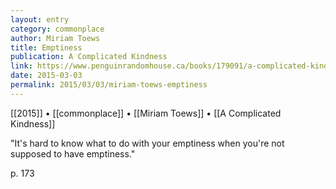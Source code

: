 ```yaml
---
layout: entry
category: commonplace
author: Miriam Toews
title: Emptiness
publication: A Complicated Kindness
link: https://www.penguinrandomhouse.ca/books/179091/a-complicated-kindness-by-miriam-toews/9780735273955
date: 2015-03-03
permalink: 2015/03/03/miriam-toews-emptiness
---
```


[[2015]] • [[commonplace]] • [[Miriam Toews]] • [[A Complicated Kindness]]

"It's hard to know what to do with your emptiness when you're not supposed to have emptiness."

 p. 173
